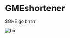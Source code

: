 # GMEshortener
$GME go brrrrr

![brr](https://external-content.duckduckgo.com/iu/?u=https%3A%2F%2Fcdn.shopify.com%2Fs%2Ffiles%2F1%2F2118%2F1625%2Fproducts%2F000786a-6_1000x1000.png%3Fv%3D1586266264&f=1&nofb=1)